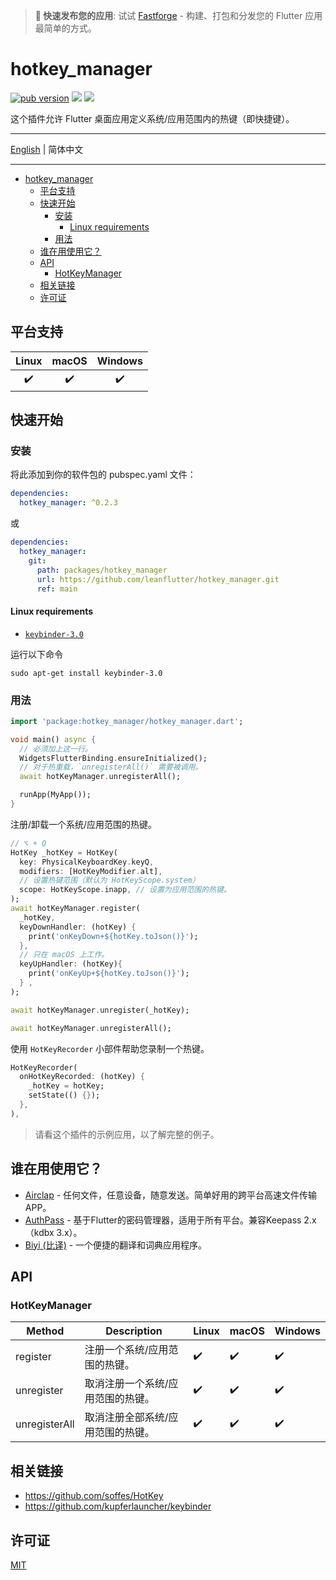 > **🚀 快速发布您的应用**: 试试 [Fastforge](https://fastforge.dev) - 构建、打包和分发您的 Flutter 应用最简单的方式。

# hotkey_manager

[![pub version][pub-image]][pub-url] [![][discord-image]][discord-url] ![][visits-count-image] 

[pub-image]: https://img.shields.io/pub/v/hotkey_manager.svg
[pub-url]: https://pub.dev/packages/hotkey_manager

[discord-image]: https://img.shields.io/discord/884679008049037342.svg
[discord-url]: https://discord.gg/zPa6EZ2jqb

[visits-count-image]: https://img.shields.io/badge/dynamic/json?label=Visits%20Count&query=value&url=https://api.countapi.xyz/hit/leanflutter.hotkey_manager/visits

这个插件允许 Flutter 桌面应用定义系统/应用范围内的热键（即快捷键）。

---

[English](./README.md) | 简体中文

---

<!-- START doctoc generated TOC please keep comment here to allow auto update -->
<!-- DON'T EDIT THIS SECTION, INSTEAD RE-RUN doctoc TO UPDATE -->

- [hotkey_manager](#hotkey_manager)
  - [平台支持](#平台支持)
  - [快速开始](#快速开始)
    - [安装](#安装)
      - [Linux requirements](#linux-requirements)
    - [用法](#用法)
  - [谁在用使用它？](#谁在用使用它)
  - [API](#api)
    - [HotKeyManager](#hotkeymanager)
  - [相关链接](#相关链接)
  - [许可证](#许可证)

<!-- END doctoc generated TOC please keep comment here to allow auto update -->

## 平台支持

| Linux | macOS | Windows |
| :---: | :---: | :-----: |
|   ✔️   |   ✔️   |    ✔️    |

## 快速开始

### 安装

将此添加到你的软件包的 pubspec.yaml 文件：

```yaml
dependencies:
  hotkey_manager: ^0.2.3
```

或

```yaml
dependencies:
  hotkey_manager:
    git:
      path: packages/hotkey_manager
      url: https://github.com/leanflutter/hotkey_manager.git
      ref: main
```

#### Linux requirements

- [`keybinder-3.0`](https://github.com/kupferlauncher/keybinder)

运行以下命令

```
sudo apt-get install keybinder-3.0
```

### 用法

```dart
import 'package:hotkey_manager/hotkey_manager.dart';

void main() async {
  // 必须加上这一行。
  WidgetsFlutterBinding.ensureInitialized();
  // 对于热重载，`unregisterAll()` 需要被调用。
  await hotKeyManager.unregisterAll();

  runApp(MyApp());
}
```

注册/卸载一个系统/应用范围的热键。

```dart
// ⌥ + Q
HotKey _hotKey = HotKey(
  key: PhysicalKeyboardKey.keyQ,
  modifiers: [HotKeyModifier.alt],
  // 设置热键范围（默认为 HotKeyScope.system）
  scope: HotKeyScope.inapp, // 设置为应用范围的热键。
);
await hotKeyManager.register(
  _hotKey,
  keyDownHandler: (hotKey) {
    print('onKeyDown+${hotKey.toJson()}');
  },
  // 只在 macOS 上工作。
  keyUpHandler: (hotKey){
    print('onKeyUp+${hotKey.toJson()}');
  } ,
);

await hotKeyManager.unregister(_hotKey);

await hotKeyManager.unregisterAll();
```

使用 `HotKeyRecorder` 小部件帮助您录制一个热键。

```dart
HotKeyRecorder(
  onHotKeyRecorded: (hotKey) {
    _hotKey = hotKey;
    setState(() {});
  },
),
```

> 请看这个插件的示例应用，以了解完整的例子。

## 谁在用使用它？

- [Airclap](https://airclap.app/) - 任何文件，任意设备，随意发送。简单好用的跨平台高速文件传输APP。
- [AuthPass](https://authpass.app/) - 基于Flutter的密码管理器，适用于所有平台。兼容Keepass 2.x（kdbx 3.x）。
- [Biyi (比译)](https://biyidev.com/) - 一个便捷的翻译和词典应用程序。

## API

### HotKeyManager

| Method        | Description                       | Linux | macOS | Windows |
| ------------- | --------------------------------- | ----- | ----- | ------- |
| register      | 注册一个系统/应用范围的热键。     | ✔️     | ✔️     | ✔️       |
| unregister    | 取消注册一个系统/应用范围的热键。 | ✔️     | ✔️     | ✔️       |
| unregisterAll | 取消注册全部系统/应用范围的热键。 | ✔️     | ✔️     | ✔️       |

## 相关链接

- https://github.com/soffes/HotKey
- https://github.com/kupferlauncher/keybinder

## 许可证

[MIT](./LICENSE)

